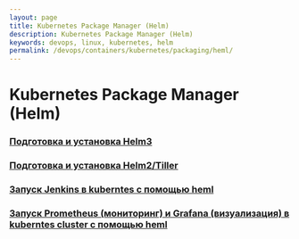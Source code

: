 ```yaml
---
layout: page
title: Kubernetes Package Manager (Helm)
description: Kubernetes Package Manager (Helm)
keywords: devops, linux, kubernetes, helm
permalink: /devops/containers/kubernetes/packaging/heml/
---
```


# Kubernetes Package Manager (Helm)

### [Подготовка и установка Helm3](/devops/containers/kubernetes/packaging/heml3/install/)

### [Подготовка и установка Helm2/Tiller](/devops/containers/kubernetes/packaging/heml2/install/)

### [Запуск Jenkins в kuberntes с помощью heml](/devops/containers/kubernetes/packaging/heml/jenkins/)

### [Запуск Prometheus (мониторинг) и Grafana (визуализация) в kuberntes cluster с помощью heml](/devops/containers/kubernetes/packaging/heml/prometheus-and-grafana/)
